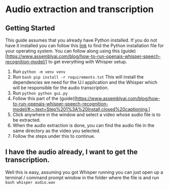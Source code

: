 # Audio extraction and transcription
## Getting Started
This guide assumes that you already have Python installed. If you do not have it installed you can follow this [link](https://www.python.org/downloads/?ref=news-tutorials-ai-research) to find the Python installation file for your operating system.
You can follow along using this (guide)[https://www.assemblyai.com/blog/how-to-run-openais-whisper-speech-recognition-model/] to get everything with Whisper setup.

1. Run ```python -m venv venv```
2. Run ```bash pip install -r requirements.txt``` This will install the dependencies we need for the U.I application and the Whisper which will be responsible for the audio transcription.
3. Run ```python python gui.py```
4. Follow this part of the (guide)[https://www.assemblyai.com/blog/how-to-run-openais-whisper-speech-recognition-model/#:~:text=Step%201%3A%20Install,closed%20captioning.]
4. Click anywhere in the window and select a video whose audio file is to be extracted.
5. When the audio extraction is done, you can find the audio file in the same directory as the video you selected.
6. Follow the steps under this to continue.

## I have the audio already, I want to get the transcription.
Well this is easy, assuming you got Whisper running you can just open up a terminal / command prompt window in the folder where the file is and run ```bash whisper audio.wav```